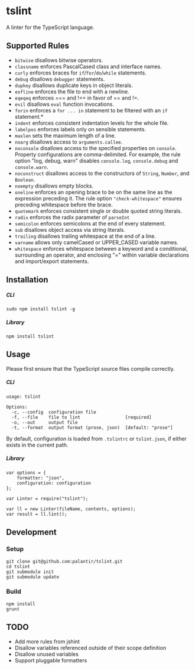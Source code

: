tslint
======

A linter for the TypeScript language.

Supported Rules
-----

* `bitwise` disallows bitwise operators.
* `classname` enforces PascalCased class and interface names.
* `curly` enforces braces for `if`/`for`/`do`/`while` statements.
* `debug` disallows `debugger` statements.
* `dupkey` disallows duplicate keys in object literals.
* `eofline` enforces the file to end with a newline.
* `eqeqeq` enforces === and !== in favor of == and !=.
* `evil` disallows `eval` function invocations.
* `forin` enforces a `for ... in` statement to be filtered with an `if` statement.*
* `indent` enforces consistent indentation levels for the whole file.
* `labelpos` enforces labels only on sensible statements.
* `maxlen` sets the maximum length of a line.
* `noarg` disallows access to `arguments.callee`.
* `noconsole` disallows access to the specified properties on `console`. Property configurations are comma-delimited. For example, the rule option "log, debug, warn" disables `console.log`, `console.debug` and `console.warn`.
* `noconstruct` disallows access to the constructors of `String`, `Number`, and `Boolean`.
* `noempty` disallows empty blocks.
* `oneline` enforces an opening brace to be on the same line as the expression preceding it. The rule option `"check-whitespace"` ensures preceding whitespace before the brace.
* `quotemark` enforces consistent single or double quoted string literals.
* `radix` enforces the radix parameter of `parseInt`
* `semicolon` enforces semicolons at the end of every statement.
* `sub` disallows object access via string literals.
* `trailing` disallows trailing whitespace at the end of a line.
* `varname` allows only camelCased or UPPER_CASED variable names.
* `whitespace` enforces whitespace between a keyword and a conditional, surrounding an operator, and enclosing "=" within variable declarations and import/export statements.


Installation
------------

##### CLI

    sudo npm install tslint -g

##### Library

    npm install tslint

Usage
-----

Please first ensure that the TypeScript source files compile correctly.

##### CLI

    usage: tslint

	Options:
	  -c, --config  configuration file
	  -f, --file    file to lint                 [required]
	  -o, --out     output file
	  -t, --format  output format (prose, json)  [default: "prose"]

By default, configuration is loaded from `.tslintrc` or `tslint.json`, if either exists in the current path.

##### Library

	var options = {
		formatter: "json",
	    configuration: configuration
	};

	var Linter = require("tslint");

	var ll = new Linter(fileName, contents, options);
	var result = ll.lint();

Development
-----------

### Setup ###

    git clone git@github.com:palantir/tslint.git
    cd tslint
    git submodule init
    git submodule update

### Build ###

    npm install
    grunt

TODO
----
* Add more rules from jshint
* Disallow variables referenced outside of their scope definition
* Disallow unused variables
* Support pluggable formatters
